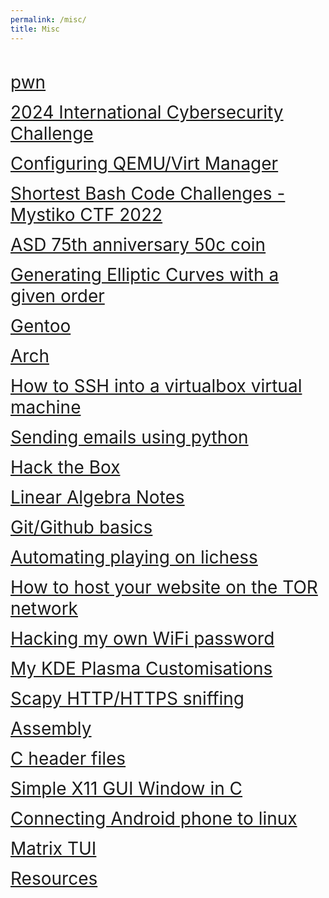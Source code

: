 ```yaml
---
permalink: /misc/
title: Misc
---
```

 
<br>

<span style="font-size:2em;">   [pwn](/misc/pwn)   </span>

<span style="font-size:2em;">   [2024 International Cybersecurity Challenge](/misc/2024ICC)   </span>

<span style="font-size:2em;">   [Configuring QEMU/Virt Manager](/misc/qemu)   </span>

<span style="font-size:2em;">   [Shortest Bash Code Challenges - Mystiko CTF 2022](/misc/shortest-bash-code-challs)   </span>

<span style="font-size:2em;">   [ASD 75th anniversary 50c coin](/misc/ASD50c)   </span>

<span style="font-size:2em;">   [Generating Elliptic Curves with a given order](/misc/ecc-gen)   </span>

<span style="font-size:2em;">   [Gentoo](/misc/gentoo)   </span>

<span style="font-size:2em;">   [Arch](/misc/arch)   </span>

<span style="font-size:2em;">   [How to SSH into a virtualbox virtual machine](/misc/sshvirtualbox)   </span>

<span style="font-size:2em;">   [Sending emails using python](/misc/python-email)   </span>

<span style="font-size:2em;">   [Hack the Box](/misc/htb)   </span>

<span style="font-size:2em;">   [Linear Algebra Notes](/misc/linear-algebra)   </span>

<span style="font-size:2em;">   [Git/Github basics](/misc/git)   </span>

<span style="font-size:2em;">   [Automating playing on lichess](/misc/lichess)   </span>

<span style="font-size:2em;">   [How to host your website on the TOR network](/misc/host-tor-site)   </span>

<span style="font-size:2em;">   [Hacking my own WiFi password](/misc/hackingmywifi)   </span>

<span style="font-size:2em;">   [My KDE Plasma Customisations](/misc/kde-plasma)   </span>

<span style="font-size:2em;">   [Scapy HTTP/HTTPS sniffing](/misc/scapy)   </span>

<span style="font-size:2em;">   [Assembly](/misc/assembly)   </span>

<span style="font-size:2em;">   [C header files](/misc/Cheaderfiles)   </span>

<span style="font-size:2em;">   [Simple X11 GUI Window in C](/misc/xguic)   </span>

<span style="font-size:2em;">   [Connecting Android phone to linux](/misc/ConnectingAndroidphonetolinux)   </span>

<span style="font-size:2em;">   [Matrix TUI](/misc/Matrix-TUI)   </span>

<span style="font-size:2em;">   [Resources](/misc/resources)   </span>
